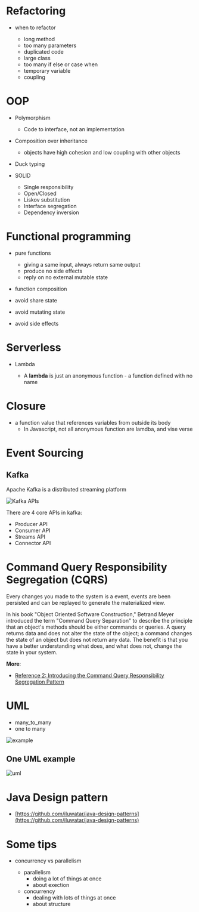 
# Refactoring

- when to refactor

	- long method
	- too many parameters
	- duplicated code
	- large class
	- too many if else or case when
	- temporary variable
	- coupling

# OOP

- Polymorphism

	- Code to interface, not an implementation
- Composition over inheritance

	- objects have high cohesion and low coupling with other objects
-  Duck typing

- SOLID

	- Single responsibility
	- Open/Closed
	- Liskov substitution
	- Interface segregation
	- Dependency inversion

# Functional programming

- pure functions

	- giving a same input, always return same output
	- produce no side effects
	- reply on no external mutable state
- function composition
- avoid share state
- avoid mutating state
- avoid side effects


# Serverless

- Lambda

	- A **lambda** is just an anonymous function - a function defined with no name

# Closure

- a function value that references variables from outside its body
	- In Javascript, not all anonymous function are lamdba, and vise verse

# Event Sourcing

## Kafka

Apache Kafka is a distributed streaming platform

![Kafka APIs](https://raw.githubusercontent.com/wahyd4/knowledge-mind-mapping/master/assets/images/kafka-apis.png)

There are 4 core APIs in kafka:

* Producer API
* Consumer API
* Streams API
* Connector API

# Command Query Responsibility Segregation (CQRS)

Every changes you made to the system is a event, events are been persisted and can be replayed to generate the materialized view.

In his book "Object Oriented Software Construction," Betrand Meyer introduced the term "Command Query Separation" to describe the principle that an object's methods should be either commands or queries. A query returns data and does not alter the state of the object; a command changes the state of an object but does not return any data. The benefit is that you have a better understanding what does, and what does not, change the state in your system.

**More**:

- [Reference 2: Introducing the Command Query Responsibility Segregation Pattern](https://msdn.microsoft.com/en-us/library/jj591573.aspx)

# UML

- many_to_many
- one to many

![example](https://raw.githubusercontent.com/wahyd4/knowledge-mind-mapping/master/Knowledge.mindnode/resources/18F27D1D-F7CB-4E8B-BE47-90847CAEBC91.png)

## One UML example

![uml](https://raw.githubusercontent.com/wahyd4/knowledge-mind-mapping/master/Knowledge.mindnode/resources/656E28B3-4CCA-40F8-A95A-0F901E61AFA1.png)


# Java Design pattern

- [https://github.com/iluwatar/java-design-patterns](https://github.com/iluwatar/java-design-patterns)


# Some tips

- concurrency vs parallelism

	- parallelism
		- doing a lot of things at once
		- about exection
	- concurrency
		- dealing with lots of things at once
		- about structure
